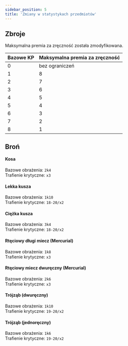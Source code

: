 ```yaml
---
sidebar_position: 5
title: 'Zmiany w statystykach przedmiotów'
---
```



## Zbroje

Maksymalna premia za zręczność została zmodyfikowana.

| Bazowe KP | Maksymalna premia za zręczność |
|-----------|--------------------------------|
| 0         | bez ograniczeń                 |
| 1         | 8                              |
| 2         | 7                              |
| 3         | 6                              |
| 4         | 5                              |
| 5         | 4                              |
| 6         | 3                              |
| 7         | 2                              |
| 8         | 1                              |

## Broń

#### Kosa

Bazowe obrażenia: ``2k4``\
Trafienie krytyczne: ``x3``

#### Lekka kusza

Bazowe obrażenia: ``1k10``\
Trafienie krytyczne: ``18-20/x2``

#### Ciężka kusza

Bazowe obrażenia: ``3k4``\
Trafienie krytyczne: ``18-20/x2``

#### Rtęciowy długi miecz (Mercurial)

Bazowe obrażenia: ``1k8``\
Trafienie krytyczne: ``x3``

#### Rtęciowy miecz dwuręczny (Mercurial)

Bazowe obrażenia: ``2k6``\
Trafienie krytyczne: ``x3``

#### Trójząb (dwuręczny)

Bazowe obrażenia: ``1k10``\
Trafienie krytyczne: ``19-20/x2``

#### Trójząb (jednoręczny)

Bazowe obrażenia: ``1k6``\
Trafienie krytyczne: ``19-20/x2``